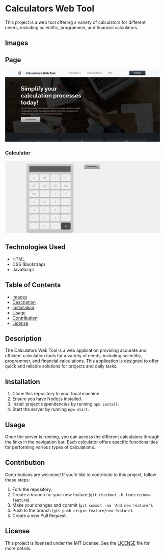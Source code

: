# Calculators Web Tool

This project is a web tool offering a variety of calculators for different needs, including scientific, programmer, and financial calculators.

## Images

## Page

![Page](https://github.com/mariart-dev/calculators-webtool/blob/9a020e18b9cb947aa40de80058e8c15d02c20724/img/1.png)

### Calculator

![Calculator](https://github.com/mariart-dev/calculators-webtool/blob/9a020e18b9cb947aa40de80058e8c15d02c20724/img/4.png)

## Technologies Used

- HTML
- CSS (Bootstrap)
- JavaScript

## Table of Contents

- [Images](#images)
- [Description](#description)
- [Installation](#installation)
- [Usage](#usage)
- [Contribution](#contribution)
- [License](#license)

## Description

The Calculators Web Tool is a web application providing accurate and efficient calculation tools for a variety of needs, including scientific, programmer, and financial calculations. This application is designed to offer quick and reliable solutions for projects and daily tasks.

## Installation

1. Clone this repository to your local machine.
2. Ensure you have Node.js installed.
3. Install project dependencies by running `npm install`.
4. Start the server by running `npm start`.

## Usage

Once the server is running, you can access the different calculators through the links in the navigation bar. Each calculator offers specific functionalities for performing various types of calculations.

## Contribution

Contributions are welcome! If you'd like to contribute to this project, follow these steps:

1. Fork the repository.
2. Create a branch for your new feature (`git checkout -b feature/new-feature`).
3. Make your changes and commit (`git commit -am 'Add new feature'`).
4. Push to the branch (`git push origin feature/new-feature`).
5. Create a new Pull Request.

## License

This project is licensed under the MIT License. See the [LICENSE](LICENSE) file for more details.

